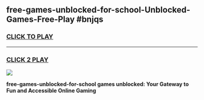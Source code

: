 
## free-games-unblocked-for-school-Unblocked-Games-Free-Play #bnjqs
<h3>
<a href="https://us.freeplayer.one?title=free-games-unblocked-for-school&ref=9M">CLICK TO PLAY</a></h3>
<hr>

<h3>
<a href="https://us.freeplayer.one?title=free-games-unblocked-for-school&ref=9M">CLICK 2 PLAY</a>
  
</h3>

<a href="https://us.freeplayer.one?title=free-games-unblocked-for-school&ref=9M"><img src="https://clearcache.store/games.png"></a>


**free-games-unblocked-for-school games unblocked: Your Gateway to Fun and Accessible Online Gaming**
